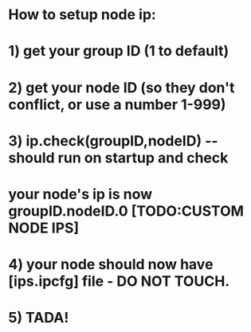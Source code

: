 # How to setup node ip:
# 1) get your group ID (1 to default)
# 2) get your node ID (so they don't conflict, or use a number 1-999)
# 3) ip.check(groupID,nodeID) -- should run on startup and check
#  your node's ip is now groupID.nodeID.0 [TODO:CUSTOM NODE IPS]
# 4) your node should now have [ips.ipcfg] file - DO NOT TOUCH.
# 5) TADA!